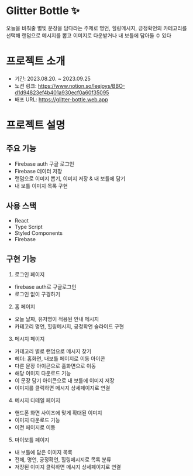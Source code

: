 # Glitter Bottle ✨
오늘을 비춰줄 별빛 문장을 담다라는 주제로 명언, 힐링메시지, 긍정확언의 카테고리를 선택해 랜덤으로 메시지를 뽑고 이미지로 다운받거나 내 보틀에 담아둘 수 있다 

# 프로젝트 소개
- 기간: 2023.08.20. ~ 2023.09.25
- 노션 링크: https://www.notion.so/leejoys/BBO-d1d94823ef4b401a930ecf0a60f35095
- 배포 URL: https://glitter-bottle.web.app

# 프로젝트 설명 
## 주요 기능 
- Firebase auth 구글 로그인
- Firebase 데이터 저장 
- 랜덤으로 이미지 뽑기, 이미지 저장 & 내 보틀에 담기
- 내 보틀 이미지 목록 구현

## 사용 스택 
- React
- Type Script 
- Styled Components
- Firebase
 
## 구현 기능 
1. 로그인 페이지 
- firebase auth로 구글로그인 
- 로그인 없이 구경하기 

2. 홈 페이지 
- 오늘 날짜, 유저명이 적용된 안내 메시지 
- 카테고리 명언, 힐링메시지, 긍정확언 슬라이드 구현 

3. 메시지 페이지
- 카테고리 별로 랜덤으로 메시지 찾기
- 헤더: 홈화면, 내보틀 페이지로 이동 아이콘
- 다른 문장 아이콘으로 홈화면으로 이동 
- 해당 이미지 다운로드 기능 
- 이 문장 담기 아이콘으로 내 보틀에 이미지 저장 
- 이미지를 클릭하면 메시지 상세페이지로 연결 

4. 메시지 디테일 페이지 
- 핸드폰 화면 사이즈에 맞게 확대된 이미지
- 이미지 다운로드 기능 
- 이전 페이지로 이동 

5. 마이보틀 페이지
- 내 보틀에 담은 이미지 목록
- 전체, 명언, 긍정확언, 힐링메시지로 목록 분류 
- 저장된 이미지 클릭하면 메시지 상세페이지로 연결 


